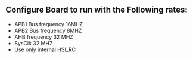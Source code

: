 ## Configure Board to run with the Following rates:
- APB1 Bus frequency 16MHZ
- APB2 Bus frequency 8MHZ
- AHB frequency 32 MHZ
- SysClk 32 MHZ
- Use only internal HSI_RC
